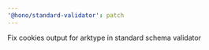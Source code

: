 ```yaml
---
'@hono/standard-validator': patch
---
```


Fix cookies output for arktype in standard schema validator
